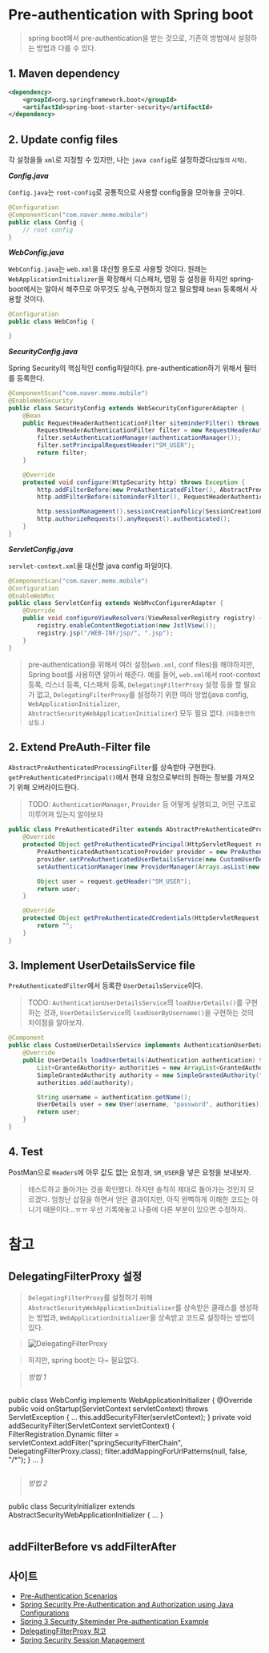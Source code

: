 # Pre-authentication with Spring boot

> spring boot에서 pre-authentication을 받는 것으로, 기존의 방법에서 설정하는 방법과 다를 수 있다.

## 1. Maven dependency

```xml
<dependency>
    <groupId>org.springframework.boot</groupId>
    <artifactId>spring-boot-starter-security</artifactId>
</dependency>
```

## 2. Update config files

각 설정을들 `xml`로 지정할 수 있지만, 나는 `java config`로 설정하겠다<small>(삽질의 시작)</small>. 

**_Config.java_**

`Config.java`는 `root-config`로 공통적으로 사용할 config들을 모아놓을 곳이다.

```java
@Configuration
@ComponentScan("com.naver.memo.mobile")
public class Config {
    // root config
}
```

**_WebConfig.java_**

`WebConfig.java`는 `web.xml`을 대신할 용도로 사용할 것이다. 원래는 `WebApplicationInitializer`을 확장해서 디스패처, 맵핑 등 설정을 하지만 spring-boot에서는 알아서 해주므로 아무것도 상속,구현하지 않고 필요할때 `bean` 등록해서 사용할 것이다.

```java
@Configuration
public class WebConfig {

}
```

**_SecurityConfig.java_**

Spring Security의 핵심적인 config파일이다. pre-authentication하기 위해서 필터를 등록한다.

```java
@ComponentScan("com.naver.memo.mobile")
@EnableWebSecurity
public class SecurityConfig extends WebSecurityConfigurerAdapter {
    @Bean
    public RequestHeaderAuthenticationFilter siteminderFilter() throws Exception {
        RequestHeaderAuthenticationFilter filter = new RequestHeaderAuthenticationFilter();
        filter.setAuthenticationManager(authenticationManager());
        filter.setPrincipalRequestHeader("SM_USER");
        return filter;
    }

    @Override
    protected void configure(HttpSecurity http) throws Exception {
        http.addFilterBefore(new PreAuthenticatedFilter(), AbstractPreAuthenticatedProcessingFilter.class);
        http.addFilterBefore(siteminderFilter(), RequestHeaderAuthenticationFilter.class);

        http.sessionManagement().sessionCreationPolicy(SessionCreationPolicy.STATELESS);
        http.authorizeRequests().anyRequest().authenticated();
    }
}
```

**_ServletConfig.java_**

`servlet-context.xml`을 대신할 java config 파일이다.

```java
@ComponentScan("com.naver.memo.mobile")
@Configuration
@EnableWebMvc
public class ServletConfig extends WebMvcConfigurerAdapter {
    @Override
    public void configureViewResolvers(ViewResolverRegistry registry) {
        registry.enableContentNegotiation(new JstlView());
        registry.jsp("/WEB-INF/jsp/", ".jsp");
    }
}
```

> pre-authentication을 위해서 여러 설정(`web.xml`, conf files)을 해야하지만, Spring boot를 사용하면 알아서 해준다.
예를 들어, `web.xml`에서 root-context 등록, 리스너 등록, 디스패처 등록, `DelegatingFilterProxy` 설정 등을 할 필요가 없고, `DelegatingFilterProxy`를 설정하기 위한 여러 방법(java config, `WebApplicationInitializer`, `AbstractSecurityWebApplicationInitializer`) 모두 필요 없다. <small>(이틀동안의 삽질..)</small>

## 2. Extend PreAuth-Filter file

`AbstractPreAuthenticatedProcessingFilter`를 상속받아 구현한다. `getPreAuthenticatedPrincipal()`에서 현재 요청으로부터의 원하는 정보를 가져오기 위해 오버라이드한다. 

> TODO: `AuthenticationManager`, `Provider` 등 어떻게 실행되고, 어떤 구조로 이루어져 있는지 알아보자

```java
public class PreAuthenticatedFilter extends AbstractPreAuthenticatedProcessingFilter {
    @Override
    protected Object getPreAuthenticatedPrincipal(HttpServletRequest request) {
        PreAuthenticatedAuthenticationProvider provider = new PreAuthenticatedAuthenticationProvider();
        provider.setPreAuthenticatedUserDetailsService(new CustomUserDetailsService());
        setAuthenticationManager(new ProviderManager(Arrays.asList(new AuthenticationProvider[] {provider})));

        Object user = request.getHeader("SM_USER");
        return user;
    }

    @Override
    protected Object getPreAuthenticatedCredentials(HttpServletRequest request) {
        return "";
    }
}
```

## 3. Implement UserDetailsService file

`PreAuthenticatedFilter`에서 등록한 `UserDetailsService`이다.

> TODO: `AuthenticationUserDetailsService`의 `loadUserDetails()`를 구현하는 것과, `UserDetailsService`의 `loadUserByUsername()`을 구현하는 것의 차이점을 알아보자.

```java
@Component
public class CustomUserDetailsService implements AuthenticationUserDetailsService {
    @Override
    public UserDetails loadUserDetails(Authentication authentication) throws UsernameNotFoundException {
        List<GrantedAuthority> authorities = new ArrayList<GrantedAuthority>();
        SimpleGrantedAuthority authority = new SimpleGrantedAuthority("ROLE_USER");
        authorities.add(authority);

        String username = authentication.getName();
        UserDetails user = new User(username, "password", authorities);
        return user;
    }
}

```

## 4. Test

PostMan으로 `Headers`에 아무 값도 없는 요청과, `SM_USER`을 넣은 요청을 보내보자.

> 테스트하고 돌아가는 것을 확인했다. 하지만 솔직히 제대로 돌아가는 것인지 모르겠다. 엄청난 삽질을 하면서 얻은 결과이지만, 아직 완벽하게 이해한 코드는 아니기 때문이다...ㅠㅠ 우선 기록해놓고 나중에 다른 부분이 있으면 수정하자..

# 참고

## DelegatingFilterProxy 설정

> `DelegatingFilterProxy`를 설정하기 위해 `AbstractSecurityWebApplicationInitializer`를 상속받은 클래스를 생성하는 방법과, `WebApplicationInitializer`을 상속받고 코드로 설정하는 방법이 있다. 

> ![DelegatingFilterProxy](http://pds24.egloos.com/pds/201202/25/49/d0144949_4f48133da9fd9.png)

> 하지만, spring boot는 다~ 필요없다.

> _방법 1_
> ```java
public class WebConfig implements WebApplicationInitializer {
@Override
    public void onStartup(ServletContext servletContext) throws ServletException {
        ...
        this.addSecurityFilter(servletContext);
    }
    private void addSecurityFilter(ServletContext servletContext) {
        FilterRegistration.Dynamic filter = servletContext.addFilter("springSecurityFilterChain", DelegatingFilterProxy.class);
        filter.addMappingForUrlPatterns(null, false, "/*");
    }
    ...
}
> ```

> _방법 2_
> ```java
public class SecurityInitializer extends AbstractSecurityWebApplicationInitializer {
    ...
}
> ```

## addFilterBefore vs addFilterAfter

## 사이트
- [Pre-Authentication Scenarios](https://docs.spring.io/spring-security/site/docs/4.0.x/reference/html/preauth.html#abstractpreauthenticatedprocessingfilter)
- [Spring Security Pre-Authentication and Authorization using Java Configurations](http://www.learningthegoodstuff.com/2014/12/spring-security-pre-authentication-and.html)
- [Spring 3 Security Siteminder Pre-authentication Example](http://howtodoinjava.com/spring/spring-security/spring-3-security-siteminder-pre-authentication-example/)
- [DelegatingFilterProxy 참고](http://egloos.zum.com/springmvc/v/504862)
- [Spring Security Session Management](http://www.baeldung.com/spring-security-session)